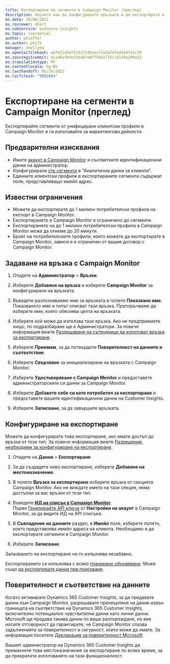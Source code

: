 ```yaml
---
title: Експортиране на сегменти в Campaign Monitor (преглед)
description: Научете как да конфигурирате връзката и да експортирате в Campaign Monitor.
ms.date: 10/08/2021
ms.reviewer: mhart
ms.subservice: audience-insights
ms.topic: conceptual
author: pkieffer
ms.author: philk
manager: shellyha
ms.openlocfilehash: ea7431d4df5143724b5ecf2a2d747ed164fe2c29
ms.sourcegitcommit: dca46afb9e23ba87a0ff59a1776c1d139e209a32
ms.translationtype: MT
ms.contentlocale: bg-BG
ms.lasthandoff: 06/29/2022
ms.locfileid: "9082884"
---
```

# <a name="export-segments-to-campaign-monitor-preview"></a>Експортиране на сегменти в Campaign Monitor (преглед)

Експортирайте сегменти от унифицирани клиентски профили в Campaign Monitor и ги използвайте за маркетингови дейности.

## <a name="prerequisites"></a>Предварителни изисквания

-   Имате [акаунт в Campaign Monitor](https://www.campaignmonitor.com/) и съответните идентификационни данни на администратор.
-   Конфигурирали [сте сегменти](segments.md) в "Аналитични данни за клиенти".
-   Единните клиентски профили в експортираните сегменти съдържат поле, представляващо имейл адрес.

## <a name="known-limitations"></a>Известни ограничения

- Можете да експортирате до 1 милион потребителски профила на експорт в Campaign Monitor.
- Експортирането в Campaign Monitor е ограничено до сегменти.
- Експортирането на до 1 милион потребителски профила в Campaign Monitor може да отнеме до 20 минути. 
- Броят на потребителските профили, които можете да експортирате в Campaign Monitor, зависи и е ограничен от вашия договор с Campaign Monitor.

## <a name="set-up-connection-to-campaign-monitor"></a>Задаване на връзка с Campaign Monitor

1. Отидете на **Администратор** > **Връзки**.

1. Изберете **Добавяне на връзка** и изберете **Campaign Monitor** за конфигуриране на връзката.

1. Въведете разпознаваемо име за връзката в полето **Показвано име**. Показваното име и типът описват тази връзка. Препоръчваме да изберете име, което обяснява целта на връзката.

1. Изберете кой може да използва тази връзка. Ако не предприемете нищо, по подразбиране ще е Администратори. За повече информация вижте [Разрешаване на сътрудници да използват връзка за експортиране](connections.md#allow-contributors-to-use-a-connection-for-exports).

1. Изберете **Приемам**, за да потвърдите **Поверителност на данните и съответствие**.

1. Изберете **Свързване** за инициализиране на връзката с Campaign Monitor.

1. Изберете **Удостоверяване с Campaign Monitor** и предоставете администраторските си данни за Campaign Monitor.

1. Изберете **Добавете себе си като потребител за експортиране** и предоставете вашите идентификационни данни на Customer Insights.

1. Изберете **Записване**, за да завършите връзката.

## <a name="configure-an-export"></a>Конфигуриране на експортиране

Можете да конфигурирате това експортиране, ако имате достъп до връзка от този тип. За повече информация вижте [Разрешения, необходими за конфигуриране на експортиране](export-destinations.md#set-up-a-new-export).

1. Отидете на **Данни** > **Експортиране**.

1. За да създадете ново експортиране, изберете **Добавяне на местоназначение**.

1. В полето **Връзка за експортиране** изберете връзка от секцията Campaign Monitor. Ако не виждате името на тази секция, няма достъпни за вас връзки от този тип.

1. Въведете [**ИД на списък в Campaign Monitor**](https://www.campaignmonitor.com/api/getting-started/#your-list-id).    
   Първо [Генерирайте API ключа](https://www.campaignmonitor.com/api/getting-started/) от **Настройки на акаунт** в Campaign Monitor, за да видите ИД на API списъка.  

1. В **Съвпадение на данните** раздел, в **Имейл** поле, изберете полето, което представлява имейл адреса на клиента. Необходимо е да експортирате сегменти в Campaign Monitor.

1. Изберете **Записване**.

Запазването на експортиране не го изпълнява незабавно.

Експортирането се изпълнява с всяко [планирано обновяване](system.md#schedule-tab). Може също [да експортирате данни при поискване](export-destinations.md#run-exports-on-demand). 


## <a name="data-privacy-and-compliance"></a>Поверителност и съответствие на данните

Когато активирате Dynamics 365 Customer Insights, за да предавате данни към Campaign Monitor, разрешавате прехвърляне на данни извън границата на съответствие на Dynamics 365 Customer Insights, включително потенциално чувствителни данни като лични данни. Microsoft ще предава такива данни по ваше разпореждане, но вие носите отговорност да гарантирате, че Campaign Monitor спазва задълженията за поверителност и сигурност, които може да имате. За информация посетете [Декларация за поверителност Microsoft](https://go.microsoft.com/fwlink/?linkid=396732).

Вашият администратор на Dynamics 365 Customer Insights да премахнете това местоназначение за експортиране по всяко време, за да прекратите използването на тази функционалност.
